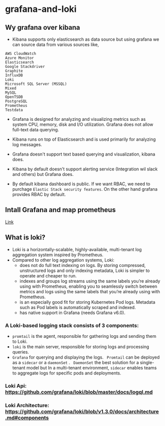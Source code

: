 # grafana-and-loki

## Wy grafana over kibana

- Kibana supports only elasticsearch as data source but using grafana we can source data from various sources like, 
```
AWS CloudWatch
Azure Monitor
Elasticsearch
Google Stackdriver
Graphite
InfluxDB
Loki
Microsoft SQL Server (MSSQL)
Mixed
MySQL
OpenTSDB
PostgreSQL
Prometheus
Testdata
```
- Grafana is designed for analyzing and visualizing metrics such as system CPU, memory, disk and I/O utilization. Grafana does not allow full-text data querying.

- Kibana runs on top of Elasticsearch and is used primarily for analyzing log messages.

- Grafana doesn't support text based querying and visualization, kibana does.

- Kibana by default doesn't support alerting service (Integration wil slack and others) but Grafana does.
- By default kibana dashboard is public. If we want RBAC, we need to purchage ``` Elastic Stack security features ```. On the other hand grafana provides RBAC by default.


## Intall Grafana and map prometheus

[Link](https://devopscube.com/setup-grafana-kubernetes/)


## What is loki?

- Loki is a horizontally-scalable, highly-available, multi-tenant log aggregation system inspired by Prometheus.
- Compared to other log aggregation systems, Loki:
   - does not do full text indexing on logs. By storing compressed, unstructured logs and only indexing metadata, Loki is     simpler to operate and cheaper to run.
  - indexes and groups log streams using the same labels you’re already using with Prometheus, enabling you to seamlessly switch between metrics and logs using the same labels that you’re already using with Prometheus.
  - is an especially good fit for storing Kubernetes Pod logs. Metadata such as Pod labels is automatically scraped and indexed.
  - has native support in Grafana (needs Grafana v6.0).

### A Loki-based logging stack consists of 3 components:

- ``` promtail ``` is the agent, responsible for gathering logs and sending them to Loki.
- ``` loki ``` is the main server, responsible for storing logs and processing queries.
- ``` Grafana ``` for querying and displaying the logs.
``` Promtail``` can be deployed as a ``` sidecar ``` or a ``` daemonSet ``` . ``` DaemonSet``` the best solution for a single-tenant model but In a multi-tenant environment, ``` sidecar ``` enables teams to aggregate logs for specific pods and deployments.


### Loki Api: https://github.com/grafana/loki/blob/master/docs/logql.md

### Loki Architecture: https://github.com/grafana/loki/blob/v1.3.0/docs/architecture.md#components
